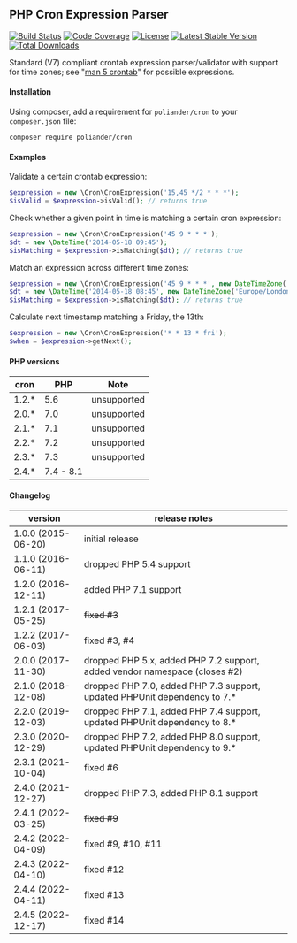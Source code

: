 ## PHP Cron Expression Parser

[![Build Status](https://api.travis-ci.com/poliander/cron.svg?branch=main)](https://travis-ci.com/github/poliander/cron)
[![Code Coverage](https://scrutinizer-ci.com/g/poliander/cron/badges/coverage.png?b=main)](https://scrutinizer-ci.com/g/poliander/cron/?branch=main)
[![License](https://poser.pugx.org/poliander/cron/license)](https://www.gnu.org/licenses/gpl-3.0.en.html)
[![Latest Stable Version](https://poser.pugx.org/poliander/cron/v/stable)](https://packagist.org/packages/poliander/cron)
[![Total Downloads](https://poser.pugx.org/poliander/cron/downloads)](https://packagist.org/packages/poliander/cron)

Standard (V7) compliant crontab expression parser/validator with support for time zones; see "[man 5 crontab](http://www.unix.com/man-page/linux/5/crontab/)" for possible expressions.

#### Installation

Using composer, add a requirement for `poliander/cron` to your `composer.json` file:
```
composer require poliander/cron
```

#### Examples

Validate a certain crontab expression:
```php
$expression = new \Cron\CronExpression('15,45 */2 * * *');
$isValid = $expression->isValid(); // returns true
```

Check whether a given point in time is matching a certain cron expression:
```php
$expression = new \Cron\CronExpression('45 9 * * *');
$dt = new \DateTime('2014-05-18 09:45');
$isMatching = $expression->isMatching($dt); // returns true
```

Match an expression across different time zones:
```php
$expression = new \Cron\CronExpression('45 9 * * *', new DateTimeZone('Europe/Berlin'));
$dt = new \DateTime('2014-05-18 08:45', new DateTimeZone('Europe/London'));
$isMatching = $expression->isMatching($dt); // returns true
```

Calculate next timestamp matching a Friday, the 13th:
```php
$expression = new \Cron\CronExpression('* * 13 * fri');
$when = $expression->getNext();
```

#### PHP versions

| cron  | PHP       | Note        |
| ----- | --------- | ----------- |
| 1.2.* | 5.6       | unsupported |
| 2.0.* | 7.0       | unsupported |
| 2.1.* | 7.1       | unsupported |
| 2.2.* | 7.2       | unsupported |
| 2.3.* | 7.3       | unsupported |
| 2.4.* | 7.4 - 8.1 |             |

#### Changelog

| version | release notes |
| ------- | ------------- |
| 1.0.0 (2015-06-20) | initial release |
| 1.1.0 (2016-06-11) | dropped PHP 5.4 support |
| 1.2.0 (2016-12-11) | added PHP 7.1 support |
| 1.2.1 (2017-05-25) | ~~fixed #3~~ |
| 1.2.2 (2017-06-03) | fixed #3, #4 |
| 2.0.0 (2017-11-30) | dropped PHP 5.x, added PHP 7.2 support, added vendor namespace (closes #2) |
| 2.1.0 (2018-12-08) | dropped PHP 7.0, added PHP 7.3 support, updated PHPUnit dependency to 7.* |
| 2.2.0 (2019-12-03) | dropped PHP 7.1, added PHP 7.4 support, updated PHPUnit dependency to 8.* |
| 2.3.0 (2020-12-29) | dropped PHP 7.2, added PHP 8.0 support, updated PHPUnit dependency to 9.* |
| 2.3.1 (2021-10-04) | fixed #6 |
| 2.4.0 (2021-12-27) | dropped PHP 7.3, added PHP 8.1 support |
| 2.4.1 (2022-03-25) | ~~fixed #9~~ |
| 2.4.2 (2022-04-09) | fixed #9, #10, #11 |
| 2.4.3 (2022-04-10) | fixed #12 |
| 2.4.4 (2022-04-11) | fixed #13 |
| 2.4.5 (2022-12-17) | fixed #14 |